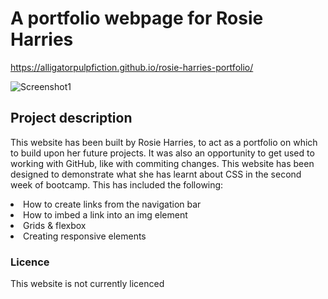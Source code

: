 <h1>A portfolio webpage for Rosie Harries</h1>

https://alligatorpulpfiction.github.io/rosie-harries-portfolio/

![Screenshot1](relative%20path/to/README-screenshot1.png?raw=true "Title")

<h2>Project description</h2>

<p> This website has been built by Rosie Harries, to act as a portfolio on which to build upon her future projects. It was also an opportunity to get used to working with GitHub, like with commiting changes. This website has been designed to demonstrate what she has learnt about CSS in the second week of bootcamp. This has included the following:

<li>How to create links from the navigation bar</li>
<li>How to imbed a link into an img element</li>
<li>Grids & flexbox</li>
<li>Creating responsive elements</li>

</p>

<h3>Licence</h3>

<p>This website is not currently licenced</p>
